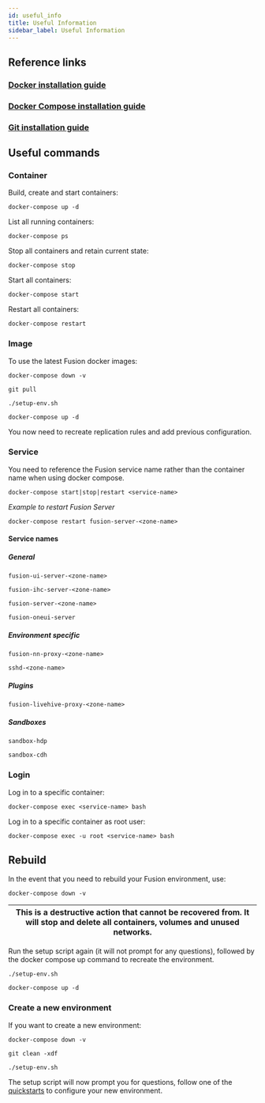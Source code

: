 ```yaml
---
id: useful_info
title: Useful Information
sidebar_label: Useful Information
---
```


## Reference links

### [Docker installation guide](https://docs.docker.com/install/)

### [Docker Compose installation guide](https://docs.docker.com/compose/install/)

### [Git installation guide](https://git-scm.com/book/en/v2/Getting-Started-Installing-Git)

## Useful commands

### Container

Build, create and start containers:

`docker-compose up -d`

List all running containers:

`docker-compose ps`

Stop all containers and retain current state:

`docker-compose stop`

Start all containers:

`docker-compose start`

Restart all containers:

`docker-compose restart`

### Image

To use the latest Fusion docker images:

`docker-compose down -v`

`git pull`

`./setup-env.sh`

`docker-compose up -d`

You now need to recreate replication rules and add previous configuration.

### Service

You need to reference the Fusion service name rather than the container name when using docker compose.

`docker-compose start|stop|restart <service-name>`

_Example to restart Fusion Server_

`docker-compose restart fusion-server-<zone-name>`

#### Service names

##### General

`fusion-ui-server-<zone-name>`

`fusion-ihc-server-<zone-name>`

`fusion-server-<zone-name>`

`fusion-oneui-server`

##### Environment specific

`fusion-nn-proxy-<zone-name>`

`sshd-<zone-name>`

##### Plugins

`fusion-livehive-proxy-<zone-name>`

##### Sandboxes

`sandbox-hdp`

`sandbox-cdh`

### Login

Log in to a specific container:

`docker-compose exec <service-name> bash`

Log in to a specific container as root user:

`docker-compose exec -u root <service-name> bash`

## Rebuild

In the event that you need to rebuild your Fusion environment, use:

`docker-compose down -v`

|This is a destructive action that cannot be recovered from. It will stop and delete all containers, volumes and unused networks.|
|---|

Run the setup script again (it will not prompt for any questions), followed by the docker compose up command to recreate the environment.

`./setup-env.sh`

`docker-compose up -d`

### Create a new environment

If you want to create a new environment:

`docker-compose down -v`

`git clean -xdf`

`./setup-env.sh`

The setup script will now prompt you for questions, follow one of the [quickstarts](../installation/quickstart-config.md) to configure your new environment.
